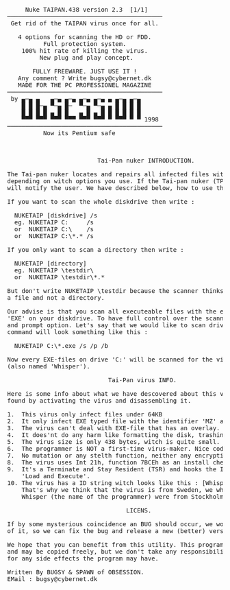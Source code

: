 <pre>

     Nuke TAIPAN.438 version 2.3  [1/1]
───────────────────────────────────────────
 Get rid of the TAIPAN virus once for all.

   4 options for scanning the HD or FDD.
          Full protection system.
    100% hit rate of killing the virus.
         New plug and play concept.

       FULLY FREEWARE. JUST USE IT ! 
   Any comment ? Write bugsy@cybernet.dk
   MADE FOR THE PC PROFESSIONEL MAGAZINE
───────────────────────────────────────────
 by ▄─▄ ▄   ▄─▄ ▄─▄ ▄─▄ ▄─▄ ▄ ▄─▄ ▄─▄
    █ █ █─▄ ▀─▄ █─  ▀─▄ ▀─▄ ▄ █ █ █ █
    █ █ █ █ ▄ █ █   ▄ █ ▄ █ █ █ █ █ █
    ▀▀▀ ▀▀▀ ▀▀▀ ▀▀▀ ▀▀▀ ▀▀▀ ▀ ▀▀▀ ▀ ▀ 1998
───────────────────────────────────────────
          Now its Pentium safe



                         Tai-Pan nuker INTRODUCTION.

The Tai-pan nuker locates and repairs all infected files with Tai-pan (Whisper),
depending on witch options you use. If the Tai-pan nuker (TPN) is infected, it
will notify the user. We have described below, how to use the TPN.

If you want to scan the whole diskdrive then write :

  NUKETAIP [diskdrive] /s
  eg. NUKETAIP C:     /s
  or  NUKETAIP C:\    /s
  or  NUKETAIP C:\*.* /s

If you only want to scan a directory then write :

  NUKETAIP [directory]
  eg. NUKETAIP \testdir\
  or  NUKETAIP \testdir\*.*

But don't write NUKETAIP \testdir because the scanner thinks that 'testdir' is
a file and not a directory.

Our advise is that you scan all executeable files with the extension
'EXE' on your diskdrive. To have full control over the scanning, use the beep
and prompt option. Let's say that we would like to scan drive 'C:', then the
command will look something like this :

  NUKETAIP C:\*.exe /s /p /b

Now every EXE-files on drive 'C:' will be scanned for the virus 'Tai-Pan'
(also named 'Whisper').

                            Tai-Pan virus INFO.

Here is some info about what we have descovered about this virus. The info is
found by activating the virus and disassembling it.

1.  This virus only infect files under 64KB
2.  It only infect EXE typed file with the identifier 'MZ' and NOT 'ZM'
3.  The virus can't deal with EXE-file that has an overlay.
4.  It does'nt do any harm like formatting the disk, trashing any sectors.
5.  The virus size is only 438 bytes, witch is quite small. 
6.  The programmer is NOT a first-time virus-maker. Nice code Whisper !
7.  No mutation or any stelth function, neither any encryption.
8.  The virus uses Int 21h, function 7BCEh as an install check.
9.  It's a Terminate and Stay Resident (TSR) and hooks the INT 21h, Function 
    'Load and Execute'.
10. The virus has a ID string witch looks like this : [Whisper presentere TAI-PAN]
    That's why we think that the virus is from Sweden, we where told that
    Whisper (the name of the programmer) were from Stockholm (capital in sweden).

                                 LICENS.

If by some mysterious coincidence an BUG should occur, we would be glad to hear
of it, so we can fix the bug and release a new (better) version of the TPN.

We hope that you can benefit from this utility. This program is FreeWare
and may be copied freely, but we don't take any responsibility what so ever
for any side effects the program may have.

Written By BUGSY & SPAWN of OBSESSION.
EMail : bugsy@cybernet.dk
</pre>
